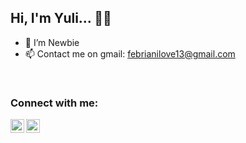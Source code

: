 ## Hi, I'm Yuli...   👋💖

- 🌱 I’m Newbie
- 📫 Contact me on gmail: febrianilove13@gmail.com

<br />

### Connect with me:

<a href="https://www.youtube.com/channel/UC_tUzflb4hPOj0a0N3xnRKg"><img align="left" alt="Yulia Febriani | YouTube" width="22px" src="https://cdn.jsdelivr.net/npm/simple-icons@v3/icons/youtube.svg" /></a>
<a href="https://twitter.com/yf13_ilyv"><img align="left" alt="yuli | Twitter" width="22px" src="https://cdn.jsdelivr.net/npm/simple-icons@v3/icons/twitter.svg" /></a>


<br />
<br />
<br />
<br />
